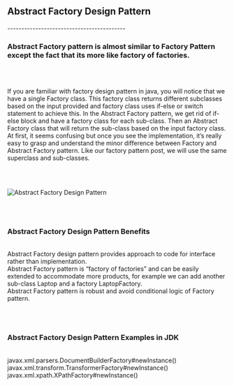 <h2> Abstract Factory Design Pattern</h2>
------------------------------------------
<br>

<h3>Abstract Factory pattern is almost similar to Factory Pattern except the fact that its more like factory of factories.</h3>

<br><br>

If you are familiar with factory design pattern in java, you will notice that we have a single Factory class. This factory class returns different subclasses based on the input provided and factory class uses if-else or switch statement to achieve this. In the Abstract Factory pattern, we get rid of if-else block and have a factory class for each sub-class. Then an Abstract Factory class that will return the sub-class based on the input factory class. At first, it seems confusing but once you see the implementation, it’s really easy to grasp and understand the minor difference between Factory and Abstract Factory pattern. Like our factory pattern post, we will use the same superclass and sub-classes.

<br><br>

![Abstract Factory Design Pattern](/Abstract-Factory-Pattern.png "Abstract Factory Design Pattern Example")

<br><br>

<h3>Abstract Factory Design Pattern Benefits</h3>
<br>Abstract Factory design pattern provides approach to code for interface rather than implementation.
<br>Abstract Factory pattern is “factory of factories” and can be easily extended to accommodate more products, for example we can add another sub-class Laptop and a factory LaptopFactory.
<br>Abstract Factory pattern is robust and avoid conditional logic of Factory pattern.

<br><br>

<h3>Abstract Factory Design Pattern Examples in JDK</h3>
<br>javax.xml.parsers.DocumentBuilderFactory#newInstance()
<br>javax.xml.transform.TransformerFactory#newInstance()
<br>javax.xml.xpath.XPathFactory#newInstance()
